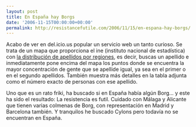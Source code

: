 ```yaml
---
layout: post
title: En España hay Borgs
date: '2006-11-15T00:00:00+00:00'
permalink: http://resistancefutile.com/2006/11/15/en-espana-hay-borgs/
---
```

<a href="https://idapadron.ine.es/fapel/FAPEL.INICIO"><img style="float:right; margin:0 0 10px 10px;cursor:pointer; cursor:hand;" src="http://photos1.blogger.com/blogger2/4553/2422/1600/borg.png" border="0" alt="" /></a>Acabo de ver en del.icio.us popular un servicio web un tanto curioso. Se trata de un mapa que proporciona el ine (instituto nacional de estadística) con <a href="https://idapadron.ine.es/fapel/FAPEL.INICIO">la distribución de apellidos por regiones</a>, es decir, buscas un apellido e inmediatamente pone encima del mapa los puntos donde se encuentra la mayor concentración de gente que se apellide igual, ya sea en el primer o en el segundo apellidos. También muestra más detalles en la tabla adjunta como el número exacto de personas con ese apellido.

Uno que es un rato friki, ha buscado si en España había algún Borg... y este ha sido el resultado: La resistencia es futil. Cuidado con Málaga y Alicante que tienen varias colmenas de Borg, con representación en Madrid y Barcelona también. Y tranquilos he buscado Cylons pero todavía no se encuentran en España.
